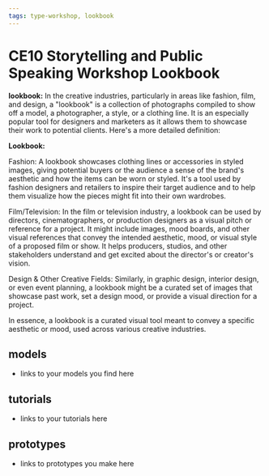 ```yaml
---
tags: type-workshop, lookbook
---
```


# CE10 Storytelling and Public Speaking Workshop Lookbook

**lookbook:** In the creative industries, particularly in areas like fashion, film, and design, a "lookbook" is a collection of photographs compiled to show off a model, a photographer, a style, or a clothing line. It is an especially popular tool for designers and marketers as it allows them to showcase their work to potential clients. Here's a more detailed definition:

**Lookbook:**

Fashion: A lookbook showcases clothing lines or accessories in styled images, giving potential buyers or the audience a sense of the brand's aesthetic and how the items can be worn or styled. It's a tool used by fashion designers and retailers to inspire their target audience and to help them visualize how the pieces might fit into their own wardrobes.

Film/Television: In the film or television industry, a lookbook can be used by directors, cinematographers, or production designers as a visual pitch or reference for a project. It might include images, mood boards, and other visual references that convey the intended aesthetic, mood, or visual style of a proposed film or show. It helps producers, studios, and other stakeholders understand and get excited about the director's or creator's vision.

Design & Other Creative Fields: Similarly, in graphic design, interior design, or even event planning, a lookbook might be a curated set of images that showcase past work, set a design mood, or provide a visual direction for a project.

In essence, a lookbook is a curated visual tool meant to convey a specific aesthetic or mood, used across various creative industries.


## models

- links to your models you find here

## tutorials

- links to your tutorials here

## prototypes

- links to prototypes you make here
